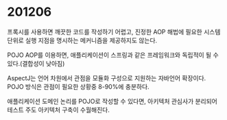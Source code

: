 # 201206

프록시를 사용하면 깨끗한 코드를 작성하기 어렵고, 진정한 AOP 해법에 필요한 시스템 단위로 실행 지점을 명시하는 메커니즘을 제공하지도 않는다.

POJO AOP를 이용하면, 애플리케이션이 스프링과 같은 프레임워크와 독립적이 될 수 있다.(결합성이 낮아짐)

AspectJ는 언어 차원에서 관점을 모듈화 구성으로 지원하는 자바언어 확장이다.
POJO 방식은 관점이 필요한 상황중 8-90%에 충분하다.

애플리케이션 도메인 논리를 POJO로 작성할 수 있다면, 아키텍처 관심사가 분리되어 테스트 주도 아키텍처 구축이 수월해진다.

